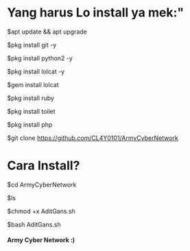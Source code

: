 # Yang harus Lo install ya mek:"

$apt update && apt upgrade 

$pkg install git -y

$pkg install python2 -y

$pkg install lolcat -y

$gem install lolcat

$pkg install ruby 

$pkg install toilet

$pkg install php

$git clone https://github.com/CL4Y0101/ArmyCyberNetwork

# Cara Install?

$cd ArmyCyberNetwork

$ls

$chmod +x AditGans.sh

$bash AditGans.sh

#### Army Cyber Network :)
